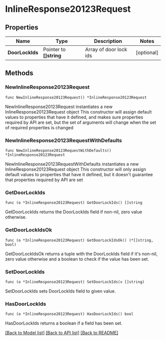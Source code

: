 # InlineResponse20123Request

## Properties

Name | Type | Description | Notes
------------ | ------------- | ------------- | -------------
**DoorLockIds** | Pointer to **[]string** | Array of door lock ids | [optional] 

## Methods

### NewInlineResponse20123Request

`func NewInlineResponse20123Request() *InlineResponse20123Request`

NewInlineResponse20123Request instantiates a new InlineResponse20123Request object
This constructor will assign default values to properties that have it defined,
and makes sure properties required by API are set, but the set of arguments
will change when the set of required properties is changed

### NewInlineResponse20123RequestWithDefaults

`func NewInlineResponse20123RequestWithDefaults() *InlineResponse20123Request`

NewInlineResponse20123RequestWithDefaults instantiates a new InlineResponse20123Request object
This constructor will only assign default values to properties that have it defined,
but it doesn't guarantee that properties required by API are set

### GetDoorLockIds

`func (o *InlineResponse20123Request) GetDoorLockIds() []string`

GetDoorLockIds returns the DoorLockIds field if non-nil, zero value otherwise.

### GetDoorLockIdsOk

`func (o *InlineResponse20123Request) GetDoorLockIdsOk() (*[]string, bool)`

GetDoorLockIdsOk returns a tuple with the DoorLockIds field if it's non-nil, zero value otherwise
and a boolean to check if the value has been set.

### SetDoorLockIds

`func (o *InlineResponse20123Request) SetDoorLockIds(v []string)`

SetDoorLockIds sets DoorLockIds field to given value.

### HasDoorLockIds

`func (o *InlineResponse20123Request) HasDoorLockIds() bool`

HasDoorLockIds returns a boolean if a field has been set.


[[Back to Model list]](../README.md#documentation-for-models) [[Back to API list]](../README.md#documentation-for-api-endpoints) [[Back to README]](../README.md)


